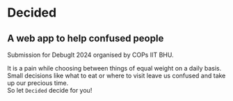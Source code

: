# Decided
## A web app to help confused people
Submission for DebugIt 2024 organised by COPs IIT BHU.

It is a pain while choosing between things of equal weight on a daily basis. Small decisions like what to eat or where to visit leave us confused and take up our precious time.<br/>
So let ```Decided``` decide for you!
